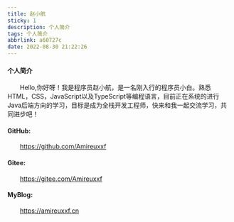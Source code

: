 ```yaml
---
title: 赵小航
sticky: 1
description: 个人简介
tags: 个人简介
abbrlink: a60727c
date: 2022-08-30 21:22:26
---
```

#### 个人简介
&emsp;&emsp;Hello,你好呀！我是程序员赵小航，是一名刚入行的程序员小白。熟悉HTML，CSS，JavaScript以及TypeScript等编程语言，目前正在系统的进行Java后端方向的学习，目标是成为全栈开发工程师，快来和我一起交流学习，共同进步吧！
#### GitHub:
&emsp;&emsp;https://github.com/Amireuxxf
#### Gitee:
&emsp;&emsp;https://gitee.com/Amireuxxf
#### MyBlog:
&emsp;&emsp;https://amireuxxf.cn